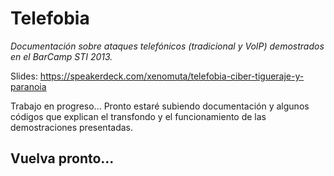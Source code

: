 Telefobia
=========

*Documentación sobre ataques telefónicos (tradicional y VoIP) demostrados en el BarCamp STI 2013.*

Slides: https://speakerdeck.com/xenomuta/telefobia-ciber-tigueraje-y-paranoia

Trabajo en progreso...
Pronto estaré subiendo documentación y algunos códigos que explican el transfondo y 
el funcionamiento de las demostraciones presentadas.

## Vuelva pronto...
